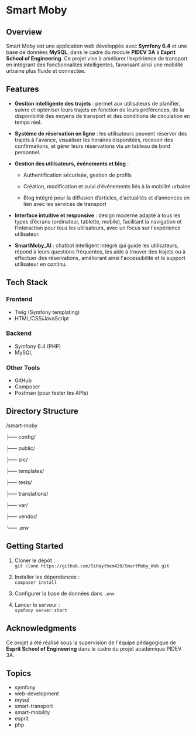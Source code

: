 # Smart Moby

## Overview
Smart Moby est une application web développée avec **Symfony 6.4** et une base de données **MySQL**, dans le cadre du module **PIDEV 3A** à **Esprit School of Engineering**. Ce projet vise à améliorer l’expérience de transport en intégrant des fonctionnalités intelligentes, favorisant ainsi une mobilité urbaine plus fluide et connectée.

## Features
- **Gestion intelligente des trajets** : permet aux utilisateurs de planifier, suivre et optimiser leurs trajets en fonction de leurs préférences, de la disponibilité des moyens de transport et des conditions de circulation en temps réel.

- **Système de réservation en ligne** : les utilisateurs peuvent réserver des trajets à l'avance, visualiser les horaires disponibles, recevoir des confirmations, et gérer leurs réservations via un tableau de bord personnel.

- **Gestion des utilisateurs, événements et blog** :  

  - Authentification sécurisée, gestion de profils  

  - Création, modification et suivi d’événements liés à la mobilité urbaine  

   - Blog intégré pour la diffusion d’articles, d’actualités et d’annonces en lien avec les services de transport

- **Interface intuitive et responsive** : design moderne adapté à tous les types d’écrans (ordinateur, tablette, mobile), facilitant la navigation et l’interaction pour tous les utilisateurs, avec un focus sur l'expérience utilisateur.

- **SmartMoby_AI** : chatbot intelligent intégré qui guide les utilisateurs, répond à leurs questions fréquentes, les aide à trouver des trajets ou à effectuer des réservations, améliorant ainsi l'accessibilité et le support utilisateur en continu.

## Tech Stack
### Frontend
- Twig (Symfony templating)
- HTML/CSS/JavaScript

### Backend
- Symfony 6.4 (PHP)
- MySQL

### Other Tools
- GitHub
- Composer
- Postman (pour tester les APIs)

## Directory Structure
/smart-moby

├── config/

├── public/

├── src/

├── templates/

├── tests/

├── translations/

├── var/

├── vendor/

└── .env


## Getting Started
1. Cloner le dépôt :  
   `git clone https://github.com/SiHaythem420/SmartMoby_Web.git`

2. Installer les dépendances :  
   `composer install`

3. Configurer la base de données dans `.env`

4. Lancer le serveur :  
   `symfony server:start`

## Acknowledgments
Ce projet a été réalisé sous la supervision de l'équipe pédagogique de **Esprit School of Engineering** dans le cadre du projet académique PIDEV 3A.

## Topics
- symfony
- web-development
- mysql
- smart-transport
- smart-mobility
- esprit
- php
